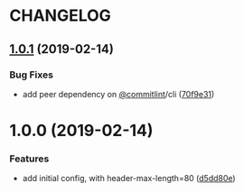 # CHANGELOG

## [1.0.1](https://github.com/seantrane/commitlint-config-awesome/compare/v1.0.0...v1.0.1) (2019-02-14)


### Bug Fixes

* add peer dependency on [@commitlint](https://github.com/commitlint)/cli ([70f9e31](https://github.com/seantrane/commitlint-config-awesome/commit/70f9e31))

# 1.0.0 (2019-02-14)


### Features

* add initial config, with header-max-length=80 ([d5dd80e](https://github.com/seantrane/commitlint-config-awesome/commit/d5dd80e))
